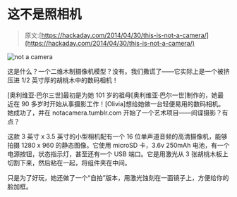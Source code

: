 # 这不是照相机

> 原文:[https://hackaday.com/2014/04/30/this-is-not-a-camera/](https://hackaday.com/2014/04/30/this-is-not-a-camera/)

![not a camera](../Images/41e12e5cd14458e5bbe408780c4f60a5.png)

这是什么？一个二维木制摄像机模型？没有。我们撒谎了——它实际上是一个被挤压进 1/2 英寸厚的胡桃木中的数码相机！

[奥利维亚·巴尔三世]最初是为她 101 岁的祖母[奥利维亚·巴尔一世]制作的，她最近在 90 多岁时开始从事摄影工作！[Olivia]想给她做一台轻便易用的数码相机。她成功了，并在 notacamera.tumblr.com 开始了一个艺术项目——间谍摄影？有点？

这款 3 英寸 x 3.5 英寸的小型相机配有一个 16 位单声道音频的高清摄像机，能够拍摄 1280 x 960 的静态图像。它使用 microSD 卡，3.6v 250mAh 电池，有一个电源按钮，状态指示灯，甚至还有一个 USB 端口。它是用激光从 3 张胡桃木板上切割下来，然后粘在一起，将组件夹在中间。

只是为了好玩，她还做了一个“自拍”版本，用激光蚀刻在一面镜子上，方便给你的脸加框。